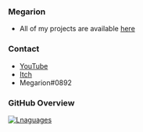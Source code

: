 ### Megarion
- All of my projects are available [here](https://megarion.github.io/)

### Contact
- [YouTube](https://www.youtube.com/channel/UCBrlr_nVSQ_4kZtsY58Q8wA)
- [Itch](https://megarion.itch.io/)
- Megarion#0892

### GitHub Overview
[![Lnaguages](https://github-readme-stats.vercel.app/api/top-langs/?username=megarion&layout=compact&theme=dark&langs_count=10)](https://www.youtube.com/watch?v=C3NEBZqNlJ0)